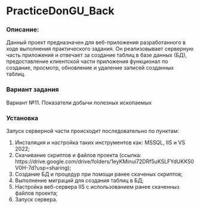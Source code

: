 <h1>PracticeDonGU_Back</h1>
<h3>Описание:</h3>
<p>
  Данный проект предназначен для веб-приложения
  разработанного в ходе выполнения практического задания.
  Он реализовывает серверную часть приложения и отвечает за
  создание таблиц в базе данных (БД), предоставление клиентской части приложения
  функционал по создание, просмотр, обновление и удаление
  записей созданных таблиц.
</p>
<h3>Вариант задания</h3>
<p>Вариант №11. Показатели добычи полезных ископаемых</p>
<h3>Установка</h3>
<p>Запуск серверной части происходит последовательно по пунктам:</p>
<ol>
  <li>Инсталяция и настройка таких инструментов как: MSSQL, IIS и VS 2022;</li>
  <li>Скачивание скриптов и файлов проекта (ссылка: https://drive.google.com/drive/folders/1eyKMinui72DRf5uKSLFYdUKK50V0H-7d?usp=sharing);</li>
  <li>Создание БД и процедур при помощи ранее скаченых скриптов;</li>
  <li>Выполнение миграций для создания таблиц в БД;</li>
  <li>Настройка веб-сервера IIS с использованием ранее скаченныз файлов проекта;</li>
  <li>Запуск сервера.</li>
</ol>
